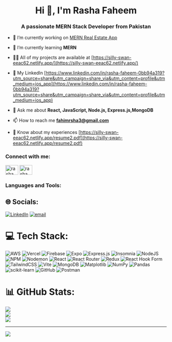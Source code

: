 <h1 align="center">Hi 👋, I'm Rasha Faheem</h1>
<h3 align="center">A passionate MERN Stack Developer from Pakistan</h3>

- 🔭 I’m currently working on [MERN Real Estate App](mern-real-estate-s2ne.vercel.app/)

- 🌱 I’m currently learning **MERN**

- 👨‍💻 All of my projects are available at [https://silly-swan-eeac62.netlify.app/](https://silly-swan-eeac62.netlify.app/)

- 📝 My LinkedIn [https://www.linkedin.com/in/rasha-faheem-0bb94a319?utm_source=share&utm_campaign=share_via&utm_content=profile&utm_medium=ios_app](https://www.linkedin.com/in/rasha-faheem-0bb94a319?utm_source=share&utm_campaign=share_via&utm_content=profile&utm_medium=ios_app)

- 💬 Ask me about **React, JavaScript, Node.js, Express.js,MongoDB**

- 📫 How to reach me **fahimrsha3@gmail.com**

- 📄 Know about my experiences [https://silly-swan-eeac62.netlify.app/resume2.pdf](https://silly-swan-eeac62.netlify.app/resume2.pdf)

<h3 align="left">Connect with me:</h3>
<p align="left">
<a href="https://www.linkedin.com/in/rasha-faheem-0bb94a319/?utm_source=share&utm_campaign=share_via&utm_content=profile&utm_medium=ios_app" target="blank"><img align="center" src="https://raw.githubusercontent.com/rahuldkjain/github-profile-readme-generator/master/src/images/icons/Social/linked-in-alt.svg" alt="rasha faheem" height="30" width="40" /></a>
<a href="https://www.leetcode.com/rasha faheem" target="blank"><img align="center" src="https://raw.githubusercontent.com/rahuldkjain/github-profile-readme-generator/master/src/images/icons/Social/leet-code.svg" alt="rasha faheem" height="30" width="40" /></a>
</p>

<h3 align="left">Languages and Tools:</h3>

## 🌐 Socials:
[![LinkedIn](https://img.shields.io/badge/LinkedIn-%230077B5.svg?logo=linkedin&logoColor=white)](https://www.linkedin.com/in/rasha-faheem-0bb94a319/?utm_source=share&utm_campaign=share_via&utm_content=profile&utm_medium=ios_app) [![email](https://img.shields.io/badge/Email-D14836?logo=gmail&logoColor=white)](mailto:fahimrsha3@gmail.com) 

# 💻 Tech Stack:
![AWS](https://img.shields.io/badge/AWS-%23FF9900.svg?style=for-the-badge&logo=amazon-aws&logoColor=white) ![Vercel](https://img.shields.io/badge/vercel-%23000000.svg?style=for-the-badge&logo=vercel&logoColor=white) ![Firebase](https://img.shields.io/badge/firebase-%23039BE5.svg?style=for-the-badge&logo=firebase) ![Expo](https://img.shields.io/badge/expo-1C1E24?style=for-the-badge&logo=expo&logoColor=#D04A37) ![Express.js](https://img.shields.io/badge/express.js-%23404d59.svg?style=for-the-badge&logo=express&logoColor=%2361DAFB) ![Insomnia](https://img.shields.io/badge/Insomnia-black?style=for-the-badge&logo=insomnia&logoColor=5849BE) ![NodeJS](https://img.shields.io/badge/node.js-6DA55F?style=for-the-badge&logo=node.js&logoColor=white) ![NPM](https://img.shields.io/badge/NPM-%23CB3837.svg?style=for-the-badge&logo=npm&logoColor=white) ![Nodemon](https://img.shields.io/badge/NODEMON-%23323330.svg?style=for-the-badge&logo=nodemon&logoColor=%BBDEAD) ![React](https://img.shields.io/badge/react-%2320232a.svg?style=for-the-badge&logo=react&logoColor=%2361DAFB) ![React Router](https://img.shields.io/badge/React_Router-CA4245?style=for-the-badge&logo=react-router&logoColor=white) ![Redux](https://img.shields.io/badge/redux-%23593d88.svg?style=for-the-badge&logo=redux&logoColor=white) ![React Hook Form](https://img.shields.io/badge/React%20Hook%20Form-%23EC5990.svg?style=for-the-badge&logo=reacthookform&logoColor=white) ![TailwindCSS](https://img.shields.io/badge/tailwindcss-%2338B2AC.svg?style=for-the-badge&logo=tailwind-css&logoColor=white) ![Vite](https://img.shields.io/badge/vite-%23646CFF.svg?style=for-the-badge&logo=vite&logoColor=white) ![MongoDB](https://img.shields.io/badge/MongoDB-%234ea94b.svg?style=for-the-badge&logo=mongodb&logoColor=white) ![Matplotlib](https://img.shields.io/badge/Matplotlib-%23ffffff.svg?style=for-the-badge&logo=Matplotlib&logoColor=black) ![NumPy](https://img.shields.io/badge/numpy-%23013243.svg?style=for-the-badge&logo=numpy&logoColor=white) ![Pandas](https://img.shields.io/badge/pandas-%23150458.svg?style=for-the-badge&logo=pandas&logoColor=white) ![scikit-learn](https://img.shields.io/badge/scikit--learn-%23F7931E.svg?style=for-the-badge&logo=scikit-learn&logoColor=white) ![GitHub](https://img.shields.io/badge/github-%23121011.svg?style=for-the-badge&logo=github&logoColor=white) ![Postman](https://img.shields.io/badge/Postman-FF6C37?style=for-the-badge&logo=postman&logoColor=white)
# 📊 GitHub Stats:
![](https://github-readme-stats.vercel.app/api?username=Rasha110&theme=dark&hide_border=false&include_all_commits=false&count_private=false)<br/>
![](https://nirzak-streak-stats.vercel.app/?user=Rasha110&theme=dark&hide_border=false)<br/>
![](https://github-readme-stats.vercel.app/api/top-langs/?username=Rasha110&theme=dark&hide_border=false&include_all_commits=false&count_private=false&layout=compact)

---
[![](https://visitcount.itsvg.in/api?id=Rasha110&icon=0&color=0)](https://visitcount.itsvg.in)

<!-- Proudly created with GPRM ( https://gprm.itsvg.in ) -->
